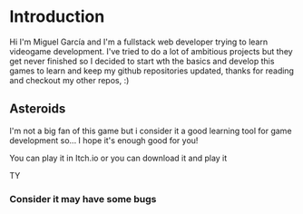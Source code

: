 # Introduction


Hi I'm Miguel García and I'm a fullstack web developer trying to learn videogame development. 
I've tried to do a lot of ambitious projects but they get never finished so I decided to start wth the basics and develop this games to learn and keep my github repositories updated, thanks for reading and checkout my other repos, :)


## Asteroids

I'm not a big fan of this game but i consider it a good learning tool for game development so... I hope it's enough good for you!

You can play it in Itch.io or you can download it and play it 

TY 

### Consider it may have some bugs 
